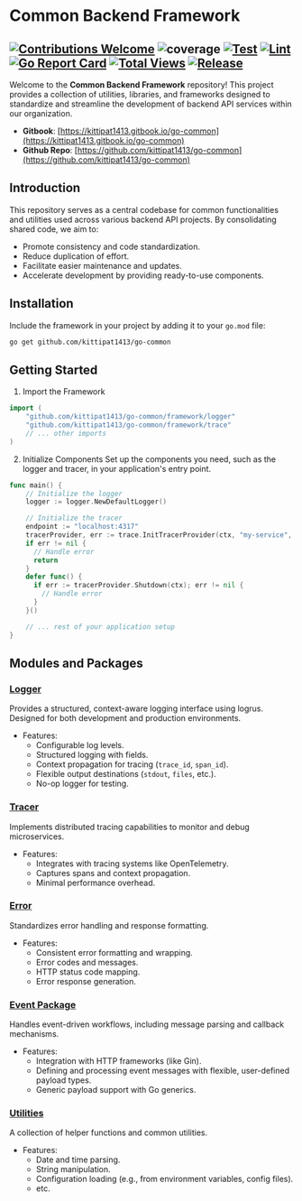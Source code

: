 # Common Backend Framework
[![Contributions Welcome](https://img.shields.io/badge/contributions-welcome-brightgreen.svg?style=flat)](https://github.com/kittipat1413/go-common/issues)
![coverage](https://img.shields.io/badge/coverage-89.3%25-brightgreen)
[![Test](https://github.com/kittipat1413/go-common/actions/workflows/test.yaml/badge.svg?branch=main)](https://github.com/kittipat1413/go-common/actions/workflows/test.yaml)
[![Lint](https://github.com/kittipat1413/go-common/actions/workflows/lint.yaml/badge.svg?branch=main)](https://github.com/kittipat1413/go-common/actions/workflows/lint.yaml)
[![Go Report Card](https://goreportcard.com/badge/github.com/kittipat1413/go-common)](https://goreportcard.com/report/github.com/kittipat1413/go-common)
[![Total Views](https://img.shields.io/endpoint?url=https%3A%2F%2Fhits.dwyl.com%2Fkittipat1413%2Fgo-common.json%3Fcolor%3Dblue)](https://hits.dwyl.com/kittipat1413/go-common)
[![Release](https://img.shields.io/github/release/kittipat1413/go-common.svg?style=flat)](https://github.com/kittipat1413/go-common/releases/latest)
---
Welcome to the **Common Backend Framework** repository! This project provides a collection of utilities, libraries, and frameworks designed to standardize and streamline the development of backend API services within our organization.

- **Gitbook**: [https://kittipat1413.gitbook.io/go-common](https://kittipat1413.gitbook.io/go-common)
- **Github Repo**: [https://github.com/kittipat1413/go-common](https://github.com/kittipat1413/go-common)

## Introduction
This repository serves as a central codebase for common functionalities and utilities used across various backend API projects. By consolidating shared code, we aim to:
- Promote consistency and code standardization.
- Reduce duplication of effort.
- Facilitate easier maintenance and updates.
- Accelerate development by providing ready-to-use components.

## Installation
Include the framework in your project by adding it to your `go.mod` file:
```bash
go get github.com/kittipat1413/go-common
```

## Getting Started
1. Import the Framework
```Go
import (
    "github.com/kittipat1413/go-common/framework/logger"
    "github.com/kittipat1413/go-common/framework/trace"
    // ... other imports
)
```
2. Initialize Components
Set up the components you need, such as the logger and tracer, in your application's entry point.
```Go
func main() {
    // Initialize the logger
    logger := logger.NewDefaultLogger()

    // Initialize the tracer
    endpoint := "localhost:4317"
    tracerProvider, err := trace.InitTracerProvider(ctx, "my-service", &endpoint, trace.ExporterGRPC)
    if err != nil {
      // Handle error
      return
    }
    defer func() {
      if err := tracerProvider.Shutdown(ctx); err != nil {
        // Handle error
      }
    }()

    // ... rest of your application setup
}
```

## Modules and Packages
### [Logger](/framework/logger/)
Provides a structured, context-aware logging interface using logrus. Designed for both development and production environments.
- Features:
  - Configurable log levels.
  - Structured logging with fields.
  - Context propagation for tracing (`trace_id`, `span_id`).
  - Flexible output destinations (`stdout`, `files`, etc.).
  - No-op logger for testing.

### [Tracer](/framework/trace/)
Implements distributed tracing capabilities to monitor and debug microservices.
- Features:
  - Integrates with tracing systems like OpenTelemetry.
  - Captures spans and context propagation.
  - Minimal performance overhead.

### [Error](/framework/errors/)
Standardizes error handling and response formatting.
- Features:
  - Consistent error formatting and wrapping.
  - Error codes and messages.
  - HTTP status code mapping.
  - Error response generation.

### [Event Package](/framework//event/)
Handles event-driven workflows, including message parsing and callback mechanisms.
- Features:
  - Integration with HTTP frameworks (like Gin).
  - Defining and processing event messages with flexible, user-defined payload types.
  - Generic payload support with Go generics.

### [Utilities](/util/)
A collection of helper functions and common utilities.
- Features:
  - Date and time parsing.
  - String manipulation.
  - Configuration loading (e.g., from environment variables, config files).
  - etc.